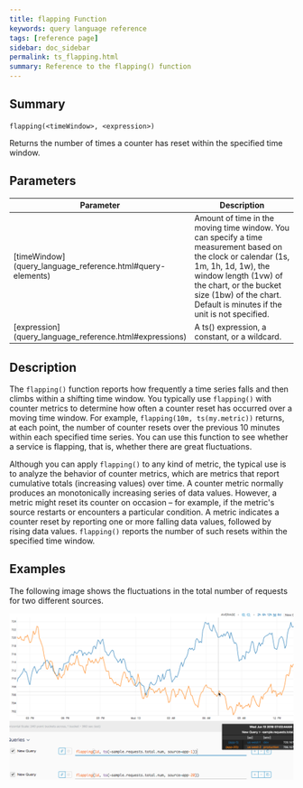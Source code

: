 ```yaml
---
title: flapping Function
keywords: query language reference
tags: [reference page]
sidebar: doc_sidebar
permalink: ts_flapping.html
summary: Reference to the flapping() function
---
```


## Summary

```
flapping(<timeWindow>, <expression>)
```
Returns the number of times a counter has reset within the specified time window.

## Parameters

<table>
<tbody>
<thead>
<tr><th width="20%">Parameter</th><th width="80%">Description</th></tr>
</thead>
<tr>
<td markdown="span">[timeWindow](query_language_reference.html#query-elements)</td>
<td>Amount of time in the moving time window. You can specify a time measurement based on the clock or calendar (1s, 1m, 1h, 1d, 1w), the window length (1vw) of the chart, or the bucket size (1bw) of the chart. Default is minutes if the unit is not specified.</td></tr>
<tr>
<td markdown="span"> [expression](query_language_reference.html#expressions)</td>
<td>A ts() expression, a constant, or a wildcard. </td></tr>
</tbody>
</table>

## Description
The `flapping()` function reports how frequently a time series falls and then climbs within a shifting time window. You typically use `flapping()` with counter metrics to determine how often a counter reset has occurred over a moving time window. For example, `flapping(10m, ts(my.metric))` returns, at each point, the number of counter resets over the previous 10 minutes within each specified time series. You can use this function to see whether a service is flapping, that is, whether there are great fluctuations.

Although you can apply `flapping()` to any kind of metric, the typical use is to analyze the behavior of counter metrics, which are metrics that report cumulative totals (increasing values) over time. A counter metric normally produces an monotonically increasing series of data values. However, a metric might reset its counter on occasion – for example, if the metric's source restarts or encounters a particular condition. A metric indicates a counter reset by reporting one or more falling data values, followed by rising data values. `flapping()` reports the number of such resets within the specified time window.

## Examples

The following image shows the fluctuations in the total number of requests for two different sources.

![flapping](images/ts_flapping.png)
